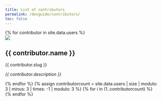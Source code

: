 ```yaml
---
title: List of contributors
permalink: /devguide/contributors/
toc: false
---
```


<div class="contributors gridboxes">
	{% for contributor in site.data.users %}
	<div class="contributor gridbox3">
		<div class="contributor-image">
			<img src="{{ contributor.image | prepend: '/assets/images/' | relative_url }}" />
		</div>
		<div class="contributor-name">
			<h2>{{ contributor.name }}</h2>
			<p>{{ contributor.slug }}</p>
		</div>
		<div class="contributor-description">
			<p><em>{{ contributor.description }}</em></p>
		</div>
	</div>
	{% endfor %}
	{% assign contributorcount = site.data.users | size | modulo: 3 | minus: 3 | times: -1 | modulo: 3 %}
	{% for i in (1..contributorcount) %}
	<div class="contributor gridbox3"></div>
	{% endfor %}
</div>
